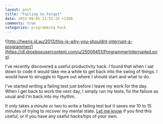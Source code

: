 ```yaml
---
layout: post
title: "Failing to Forget"
date: 2014-09-05 21:55:28 +1200
comments: true
categories: programming hack
---
```


![http://heeris.id.au/2013/this-is-why-you-shouldnt-interrupt-a-programmer/](https://dl.dropboxusercontent.com/u/25009451/ProgrammerInterrupted.png)

I've recently discovered a useful productivity hack. I found that when I sat down to code it would take me a while to get back into the swing of things. I would have to struggle to figure out where I should start and what to do.

I've started writing a failing test just before I leave my work for the day. When I get back to work the next day, I simply run my tests, fix the failure as usual and I'm back into my rhythm.

It only takes a minute or two to write a failing test but it saves me 10 to 15 minutes of trying to recover my mental state. [Let me know](mailto:ncwjohnstone@gmail.com) if you find this useful, or if you have any useful hacks/tips of your own.


